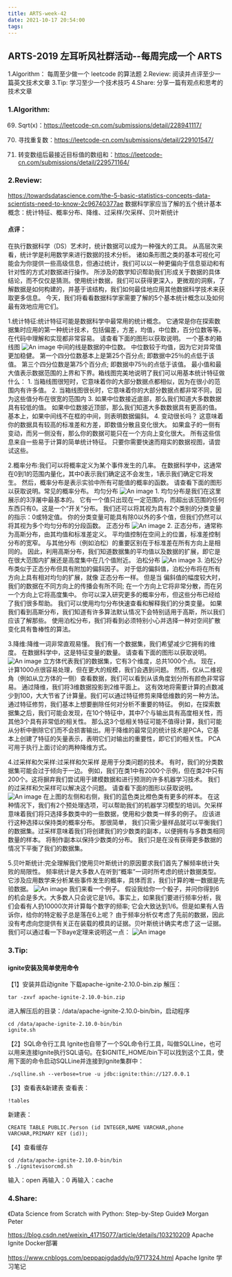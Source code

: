 ```yaml
---
title: ARTS-week-42
date: 2021-10-17 20:54:00
tags:
---
```



## ARTS-2019 左耳听风社群活动--每周完成一个 ARTS
1.Algorithm： 每周至少做一个 leetcode 的算法题
2.Review: 阅读并点评至少一篇英文技术文章
3.Tip: 学习至少一个技术技巧
4.Share: 分享一篇有观点和思考的技术文章

### 1.Algorithm:

69. Sqrt(x)：https://leetcode-cn.com/submissions/detail/228941117/

287. 寻找重复数：https://leetcode-cn.com/submissions/detail/229101547/

1300. 转变数组后最接近目标值的数组和：https://leetcode-cn.com/submissions/detail/229571164/

### 2.Review:

https://towardsdatascience.com/the-5-basic-statistics-concepts-data-scientists-need-to-know-2c96740377ae
数据科学家应当了解的五个统计基本概念：统计特征、概率分布、降维、过采样/欠采样、贝叶斯统计

#### 点评：

在执行数据科学（DS）艺术时，统计数据可以成为一种强大的工具。 从高层次来看，统计学是利用数学来进行数据的技术分析。 诸如条形图之类的基本可视化可能会为你提供一些高级信息，但通过统计，我们可以以一种更偏向于信息驱动和有针对性的方式对数据进行操作。 所涉及的数学知识帮助我们形成关于数据的具体结论，而不仅仅是猜测。使用统计数据，我们可以获得更深入，更微观的洞察，了解数据是如何构建的，并基于该结构，我们如何最佳地应用其他数据科学技术来获取更多信息。 今天，我们将看看数据科学家需要了解的5个基本统计概念以及如何最有效地应用它们。

1.统计特征:统计特征可能是数据科学中最常用的统计概念。 它通常是你在探索数据集时应用的第一种统计技术，包括偏差，方差，均值，中位数，百分位数等等。 在代码中理解和实现都非常容易。 请查看下面的图形以获取说明。
一个基本的箱线图
![An image](./images/ARTS-week-42-0.png)
中间的线是数据的中位数。 中位数较于均值，因为它对异常值更加稳健。 第一个四分位数基本上是第25个百分点; 即数据中25％的点低于该值。 第三个四分位数是第75个百分点; 即数据中75％的点低于该值。 最小值和最大值表示数据范围的上界和下界。箱线图完美地说明了我们可以用基本统计特征做什么：
       1. 当箱线图很短时，它意味着你的大部分数据点都相似，因为在很小的范围内有许多值。
       2. 当箱线图很长时，它意味着你的大部分数据点都非常不同，因为这些值分布在很宽的范围内
       3. 如果中位数接近底部，那么我们知道大多数数据具有较低的值。 如果中位数接近顶部，那么我们知道大多数数据具有更高的值。 基本上，如果中间线不在框的中间，则表明数据偏斜。
       4. 变动很长吗？ 这意味着你的数据具有较高的标准差和方差，即数值分散且变化很大。 如果盒子的一侧有变动，而另一侧没有，那么你的数据可能只在一个方向上变化很大。
所有这些信息来自一些易于计算的简单统计特征。 只要你需要快速而翔实的数据视图，请尝试这些。

2.概率分布:我们可以将概率定义为某个事件发生的几率。 在数据科学中，这通常在0到1的范围内量化，其中0表示我们确定这不会发生，1表示我们确定它将发生。 然后，概率分布是表示实验中所有可能值的概率的函数。 请查看下面的图形以获取说明。常见的概率分布。 
均匀分布
![An image](./images/ARTS-week-42-1.png)
    1. 均匀分布是我们在这里展示的3浮屠中最基本的。 它有一个值只出现在一定范围内，而超出该范围的任何东西只有0。这是一个“开关”分布。 我们还可以将其视为具有2个类别的分类变量的指示：0或特定值。 你的分类变量可能具有除0以外的多个值，但我们仍然可以将其视为多个均匀分布的分段函数。
正态分布
![An image](./images/ARTS-week-42-2.png)
    2. 正态分布，通常称为高斯分布，由其均值和标准差定义。 平均值控制在空间上的位置，标准差控制分布的宽窄。 与其他分布（例如泊松）的重要区别在于标准差在所有方向上是相同的。 因此，利用高斯分布，我们知道数据集的平均值以及数据的扩展，即它是在很大范围内扩展还是高度集中在几个值附近。
泊松分布
![An image](./images/ARTS-week-42-3.png)
    3. 泊松分布类似于正态分布但具有附加的偏斜因子。 对于低的偏斜值，泊松分布将在所有方向上具有相对均匀的扩展，就像 正态分布一样。 但是当 偏斜值的幅度较大时，我们的数据在不同方向上的传播会有所不同; 在一个方向上它将非常分散，而在另一个方向上它将高度集中。
你可以深入研究更多的概率分布，但这些分布已经给了我们很多帮助。 我们可以使用均匀分布快速查看和解释我们的分类变量。 如果我们看到高斯分布，我们知道有许多算法默认情况下会特别适用于高斯，所以我们应该了解那些。 使用泊松分布，我们将看到必须特别小心并选择一种对空间扩散变化具有鲁棒性的算法。

3.降维:降维一词非常直观易懂。 我们有一个数据集，我们希望减少它拥有的维度。 在数据科学中，这是特征变量的数量。 请查看下面的图形以获取说明。
![An image](./images/ARTS-week-42-4.png)
立方体代表我们的数据集，它有3个维度，总共1000个点。 现在，计算1000点很容易处理，但在更大的规模，我们会遇到问题。 然而，仅从二维视角（例如从立方体的一侧）查看数据，我们可以看到从该角度划分所有颜色非常容易。 通过降维，我们将3维数据投影到2维平面上。 这有效地将需要计算的点数减少到100，大大节省了计算量。我们可以通过特征修剪来降低维数的另一种方法。 通过特征修剪，我们基本上想要删除任何对分析不重要的特征。 例如，在探索数据集之后，我们可能会发现，在10个特征中，其中7个与输出具有高度相关性，而其他3个具有非常低的相关性。 那么这3个低相关特征可能不值得计算，我们可能从分析中删除它们而不会损害输出。用于降维的最常见的统计技术是PCA，它基本上创建了特征的矢量表示，表明它们对输出的重要性，即它们的相关性。 PCA可用于执行上面讨论的两种降维方式。

4.过采样和欠采样:过采样和欠采样  是用于分类问题的技术。 有时，我们的分类数据集可能会过于倾向于一边。 例如，我们在类1中有2000个示例，但在类2中只有200个。这将摒弃我们尝试用于建模数据和进行预测的许多机器学习技术。 我们的过采样和欠采样可以解决这个问题。 请查看下面的图形以获取说明。
![An image](./images/ARTS-week-42-5.png)
在上图的左侧和右侧，我们的蓝色类比橙色类有更多的样本。 在这种情况下，我们有2个预处理选项，可以帮助我们的机器学习模型的培训。欠采样意味着我们将只选择多数类中的一些数据，使用和少数类一样多的例子。 应该进行这种选择以保持类的概率分布。 那很简单， 我们只需少量样品就可以平衡我们的数据集。过采样意味着我们将创建我们的少数类的副本，以便拥有与多数类相同数量的样本。 将制作副本以保持少数类的分布。 我们只是在没有获得更多数据的情况下平衡了我们的数据集。

5.贝叶斯统计:完全理解我们使用贝叶斯统计的原因要求我们首先了解频率统计失败的局限性。 频率统计是大多数人在听到“概率”一词时所考虑的统计数据类型。 它涉及应用数学来分析某些事件发生的概率，具体而言，我们计算的唯一数据是先验数据。
![An image](./images/ARTS-week-42-6.png)
我们来看一个例子。 假设我给你一个骰子，并问你得到6的机会是多大。大多数人只会说它是1/6。事实上，如果我们要进行频率分析，我们会看有人扔10000次并计算每个数字的频率; 它会大致达到1/6。但是如果有人告诉你，给你的特定骰子总是落在6上呢？ 由于频率分析仅考虑了先前的数据，因此没有考虑向您提供有关正在装载的模具的证据。贝叶斯统计确实考虑了这一证据。 我们可以通过看一下Baye定理来说明这一点：
![An image](./images/ARTS-week-42-7.png)


### 3.Tip:

#### ignite安装及简单使用命令

【1】安装并启动ignite
下载apache-ignite-2.10.0-bin.zip
解压：
```shell
tar -zxvf apache-ignite-2.10.0-bin.zip
```
进入解压后的目录：/data/apache-ignite-2.10.0-bin/bin，启动程序
```shell
cd /data/apache-ignite-2.10.0-bin/bin
ignite.sh
```

【2】SQL命令行工具
Ignite也自带了一个SQL命令行工具，叫做SQLLine，也可以用来连接Ignite执行SQL语句。在$IGNITE_HOME/bin下可以找到这个工具，使用下面的命令启动SQLLine并连接到Ignite集群中：
```shell
./sqlline.sh --verbose=true -u jdbc:ignite:thin://127.0.0.1
```

【3】查看表&新建表
查看表：
```shell
!tables
```
新建表：
```shell
CREATE TABLE PUBLIC.Person (id INTEGER,NAME VARCHAR,phone VARCHAR,PRIMARY KEY (id));
```

【4】查看缓存
```shell
cd /data/apache-ignite-2.10.0-bin/bin
$ ./ignitevisorcmd.sh
```
输入：open
再输入：0
再输入：cache


### 4.Share:

《Data Science from Scratch with Python: Step-by-Step Guide》
Morgan Peter

https://blog.csdn.net/weixin_41715077/article/details/103210209
Apache Ignite Docker部署

https://www.cnblogs.com/peppapigdaddy/p/9717324.html
Apache Ignite 学习笔记